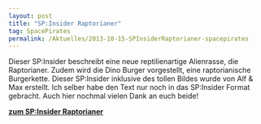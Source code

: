 ```yaml
---
layout: post
title: "SP:Insider Raptorianer"
tag: SpacePirates
permalink: /Aktuelles/2013-10-15-SPInsiderRaptorianer-spacepirates
---
```


Dieser SP:Insider beschreibt eine neue reptilienartige Alienrasse, die Raptorianer. Zudem wird die Dino Burger vorgestellt, eine raptorianische Burgerkette. Dieser SP:Insider inklusive des tollen Bildes wurde von Alf &amp; Max erstellt. Ich selber habe den Text nur noch in das SP:Insider Format gebracht. Auch hier nochmal vielen Dank an euch beide!

**[zum SP:Insider Raptorianer](https://spacepirates.jcgames.de/Weltraum/Aliens/Raptorianer/)**
